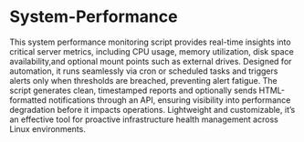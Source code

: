 # System-Performance
This system performance monitoring script provides real-time insights into critical server metrics, including CPU usage, memory utilization, disk space availability,and optional mount points such as external drives. Designed for automation, it runs seamlessly via cron or scheduled tasks and triggers alerts only when thresholds are breached, preventing alert fatigue. The script generates clean, timestamped reports and optionally sends HTML-formatted notifications through an API, ensuring visibility into performance degradation before it impacts operations. Lightweight and customizable, it’s an effective tool for proactive infrastructure health management across Linux environments.
